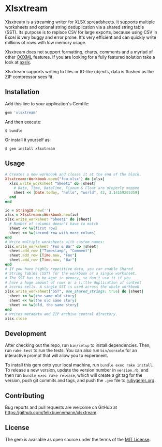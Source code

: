 # Xlsxtream

Xlsxtream is a streaming writer for XLSX spreadsheets. It supports multiple worksheets and optional string deduplication via a shared string table (SST). Its purpose is to replace CSV for large exports, because using CSV in Excel is very buggy and error prone. It's very efficient and can quickly write millions of rows with low memory usage.

Xlsxtream does not support formatting, charts, comments and a myriad of other [OOXML](https://en.wikipedia.org/wiki/Office_Open_XML) features. If you are looking for a fully featured solution take a look at [axslx](https://github.com/randym/axlsx).

Xlsxtream supports writing to files or IO-like objects, data is flushed as the ZIP compressor sees fit.

## Installation

Add this line to your application's Gemfile:

```ruby
gem 'xlsxtream'
```

And then execute:

    $ bundle

Or install it yourself as:

    $ gem install xlsxtream

## Usage

```ruby
# Creates a new workbook and closes it at the end of the block.
Xlsxtream::Workbook.open("foo.xlsx") do |xlsx|
  xlsx.write_worksheet "Sheet1" do |sheet|
    # Date, Time, DateTime, Fixnum & Float are properly mapped
    sheet << [Date.today, "hello", "world", 42, 3.14159265359]
  end
end

io = StringIO.new('')
xlsx = Xlsxtream::Workbook.new(io)
xlsx.write_worksheet "Sheet1" do |sheet|
  # Number of columns doesn't have to match
  sheet << %w[first row]
  sheet << %w[second row with more colums]
end
# Write multiple worksheets with custom names:
xlsx.write_worksheet "Foo & Bar" do |sheet|
  sheet.add_row ["Timestamp", "Comment"]
  sheet.add_row [Time.now, "Foo"]
  sheet.add_row [Time.now, "Bar"]
end
# If you have highly repetitive data, you can enable Shared
# String Tables (SST) for the workbook or a single worksheet.
# The SST has to be kept in memory, so don't use it if you
# have a huge amount of rows or a little duplication of content
# accros cells. A single SST is used across the whole workbook.
xlsx.write_worksheet("SST", use_shared_strings: true) do |sheet|
  sheet << %w[the same old story]
  sheet << %w[the old same story]
  sheet << %w[old, the same story]
end
# Writes metadata and ZIP archive central directory.
xlsx.close
```

## Development

After checking out the repo, run `bin/setup` to install dependencies. Then, run `rake test` to run the tests. You can also run `bin/console` for an interactive prompt that will allow you to experiment.

To install this gem onto your local machine, run `bundle exec rake install`. To release a new version, update the version number in `version.rb`, and then run `bundle exec rake release`, which will create a git tag for the version, push git commits and tags, and push the `.gem` file to [rubygems.org](https://rubygems.org).

## Contributing

Bug reports and pull requests are welcome on GitHub at https://github.com/felixbuenemann/xlsxtream.


## License

The gem is available as open source under the terms of the [MIT License](http://opensource.org/licenses/MIT).

